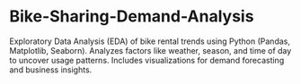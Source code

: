 # Bike-Sharing-Demand-Analysis
Exploratory Data Analysis (EDA) of bike rental trends using Python (Pandas, Matplotlib, Seaborn). Analyzes factors like weather, season, and time of day to uncover usage patterns. Includes visualizations for demand forecasting and business insights.
